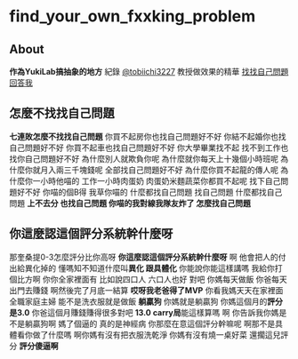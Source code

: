 # find_your_own_fxxking_problem
 
 ## About
 **作為YukiLab搞抽象的地方**
 紀錄 [@tobiichi3227](https://github.com/tobiichi3227) 教授做效果的精華 
 [找找自己問題](https://github.com/ChenKaiLiuG/find_your_own_fxxking_problem/blob/main/%E6%89%BE%E6%89%BE%E8%87%AA%E5%B7%B1%E5%95%8F%E9%A1%8C.txt) 
 [回答我](https://github.com/ChenKaiLiuG/find_your_own_fxxking_problem/blob/main/%E5%9B%9E%E7%AD%94%E6%88%91.txt)
 
 ## 怎麼不找找自己問題
 **七連敗怎麼不找找自己問題** 你買不起房你也找自己問題好不好 你結不起婚你也找自己問題好不好 你買不起車也找自己問題好不好 你大學畢業找不起 找不到工作也找你自己問題好不好 為什麼別人就欺負你呢 為什麼就你每天上十幾個小時班呢 為什麼你就月入兩三千塊錢呢 全部找自己問題好不好 為什麼你買不起龍的傳人呢 為什麼你一小時他喵的 工作一小時肉蛋奶 肉蛋奶米麵蔬菜你都買不起呢 找下自己問題好不好 你喵的個B得 我草你喵的 什麼都找自己問題 找自己問題 什麼都找自己問題 **上不去分 也找自己問題 你喵的我對線我隊友炸了 怎麼找自己問題**
 
 ## 你這麼認這個評分系統幹什麼呀 
 那奎桑提0-3怎麼評分比你高呀 **你這麼認這個評分系統幹什麼呀** 啊 他會把人的付出給異化掉的 懂嗎知不知道什麼叫**異化 跟具體化** 你能說你能這樣講嗎 我給你打個比方啊 你你全家裡面有 比如說四口人 六口人也好 對吧 你媽每天做飯 你爸每天出門去賺錢 啊然後完了月底一結算 **哎呀我老爸得了MVP** 你看我媽天天在家裡面全職家庭主婦 能不是洗衣服就是做飯 **躺贏狗** 你媽就是躺贏狗 你媽這個月的**評分是3.0** 你爸這個月賺錢賺得很多對吧 **13.0 carry局**能這樣算嗎 啊 你告訴我你媽是不是躺贏狗啊 媽了個逼的 真的是神經病 你那麼在意這個評分幹嘛呢 啊那不是具體看你做了什麼嗎 啊你媽有沒有把衣服洗乾淨 你媽有沒有燒一桌好菜 還擱這兒評分 **評分傻逼啊**

